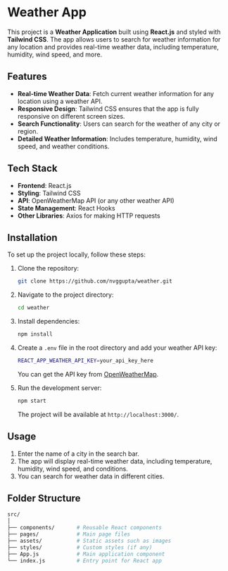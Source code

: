# Weather App

This project is a **Weather Application** built using **React.js** and styled with **Tailwind CSS**. The app allows users to search for weather information for any location and provides real-time weather data, including temperature, humidity, wind speed, and more.

## Features

- **Real-time Weather Data**: Fetch current weather information for any location using a weather API.
- **Responsive Design**: Tailwind CSS ensures that the app is fully responsive on different screen sizes.
- **Search Functionality**: Users can search for the weather of any city or region.
- **Detailed Weather Information**: Includes temperature, humidity, wind speed, and weather conditions.

## Tech Stack

- **Frontend**: React.js
- **Styling**: Tailwind CSS
- **API**: OpenWeatherMap API (or any other weather API)
- **State Management**: React Hooks
- **Other Libraries**: Axios for making HTTP requests

## Installation

To set up the project locally, follow these steps:

1. Clone the repository:

    ```bash
    git clone https://github.com/nvggupta/weather.git
    ```

2. Navigate to the project directory:

    ```bash
    cd weather
    ```

3. Install dependencies:

    ```bash
    npm install
    ```

4. Create a `.env` file in the root directory and add your weather API key:

    ```bash
    REACT_APP_WEATHER_API_KEY=your_api_key_here
    ```

    You can get the API key from [OpenWeatherMap](https://openweathermap.org/api).

5. Run the development server:

    ```bash
    npm start
    ```

    The project will be available at `http://localhost:3000/`.

## Usage

1. Enter the name of a city in the search bar.
2. The app will display real-time weather data, including temperature, humidity, wind speed, and conditions.
3. You can search for weather data in different cities.

## Folder Structure

```bash
src/
│
├── components/       # Reusable React components
├── pages/            # Main page files
├── assets/           # Static assets such as images
├── styles/           # Custom styles (if any)
├── App.js            # Main application component
└── index.js          # Entry point for React app
